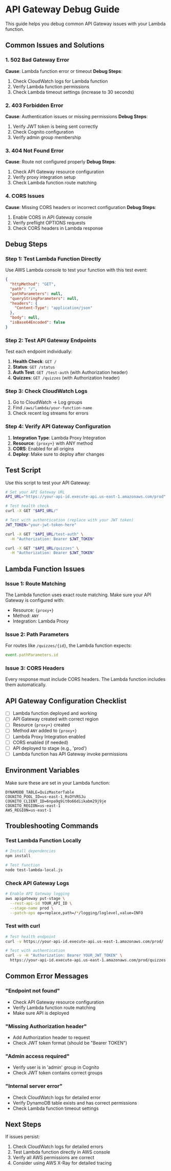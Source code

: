 # API Gateway Debug Guide

This guide helps you debug common API Gateway issues with your Lambda function.

## Common Issues and Solutions

### 1. 502 Bad Gateway Error
**Cause**: Lambda function error or timeout
**Debug Steps**:
1. Check CloudWatch logs for Lambda function
2. Verify Lambda function permissions
3. Check Lambda timeout settings (increase to 30 seconds)

### 2. 403 Forbidden Error
**Cause**: Authentication issues or missing permissions
**Debug Steps**:
1. Verify JWT token is being sent correctly
2. Check Cognito configuration
3. Verify admin group membership

### 3. 404 Not Found Error
**Cause**: Route not configured properly
**Debug Steps**:
1. Check API Gateway resource configuration
2. Verify proxy integration setup
3. Check Lambda function route matching

### 4. CORS Issues
**Cause**: Missing CORS headers or incorrect configuration
**Debug Steps**:
1. Enable CORS in API Gateway console
2. Verify preflight OPTIONS requests
3. Check CORS headers in Lambda response

## Debug Steps

### Step 1: Test Lambda Function Directly

Use AWS Lambda console to test your function with this test event:

```json
{
  "httpMethod": "GET",
  "path": "/",
  "pathParameters": null,
  "queryStringParameters": null,
  "headers": {
    "Content-Type": "application/json"
  },
  "body": null,
  "isBase64Encoded": false
}
```

### Step 2: Test API Gateway Endpoints

Test each endpoint individually:

1. **Health Check**: `GET /`
2. **Status**: `GET /status`
3. **Auth Test**: `GET /test-auth` (with Authorization header)
4. **Quizzes**: `GET /quizzes` (with Authorization header)

### Step 3: Check CloudWatch Logs

1. Go to CloudWatch → Log groups
2. Find `/aws/lambda/your-function-name`
3. Check recent log streams for errors

### Step 4: Verify API Gateway Configuration

1. **Integration Type**: Lambda Proxy Integration
2. **Resource**: `{proxy+}` with ANY method
3. **CORS**: Enabled for all origins
4. **Deploy**: Make sure to deploy after changes

## Test Script

Use this script to test your API Gateway:

```bash
# Set your API Gateway URL
API_URL="https://your-api-id.execute-api.us-east-1.amazonaws.com/prod"

# Test health check
curl -X GET "$API_URL/"

# Test with authentication (replace with your JWT token)
JWT_TOKEN="your-jwt-token-here"

curl -X GET "$API_URL/test-auth" \
  -H "Authorization: Bearer $JWT_TOKEN"

curl -X GET "$API_URL/quizzes" \
  -H "Authorization: Bearer $JWT_TOKEN"
```

## Lambda Function Issues

### Issue 1: Route Matching
The Lambda function uses exact route matching. Make sure your API Gateway is configured with:
- Resource: `{proxy+}`
- Method: `ANY`
- Integration: Lambda Proxy

### Issue 2: Path Parameters
For routes like `/quizzes/{id}`, the Lambda function expects:
```javascript
event.pathParameters.id
```

### Issue 3: CORS Headers
Every response must include CORS headers. The Lambda function includes them automatically.

## API Gateway Configuration Checklist

- [ ] Lambda function deployed and working
- [ ] API Gateway created with correct region
- [ ] Resource `{proxy+}` created
- [ ] Method `ANY` added to `{proxy+}`
- [ ] Lambda Proxy Integration enabled
- [ ] CORS enabled (if needed)
- [ ] API deployed to stage (e.g., 'prod')
- [ ] Lambda function has API Gateway invoke permissions

## Environment Variables

Make sure these are set in your Lambda function:

```
DYNAMODB_TABLE=QuizMasterTable
COGNITO_POOL_ID=us-east-1_RsOYVRSJu
COGNITO_CLIENT_ID=6npa9g9it0o66diikabm29j9je
COGNITO_REGION=us-east-1
AWS_REGION=us-east-1
```

## Troubleshooting Commands

### Test Lambda Function Locally
```bash
# Install dependencies
npm install

# Test function
node test-lambda-local.js
```

### Check API Gateway Logs
```bash
# Enable API Gateway logging
aws apigateway put-stage \
  --rest-api-id YOUR_API_ID \
  --stage-name prod \
  --patch-ops op=replace,path=/*/logging/loglevel,value=INFO
```

### Test with curl
```bash
# Test health endpoint
curl -v https://your-api-id.execute-api.us-east-1.amazonaws.com/prod/

# Test with authentication
curl -v -H "Authorization: Bearer YOUR_JWT_TOKEN" \
  https://your-api-id.execute-api.us-east-1.amazonaws.com/prod/quizzes
```

## Common Error Messages

### "Endpoint not found"
- Check API Gateway resource configuration
- Verify Lambda function route matching
- Make sure API is deployed

### "Missing Authorization header"
- Add Authorization header to request
- Check JWT token format (should be "Bearer TOKEN")

### "Admin access required"
- Verify user is in 'admin' group in Cognito
- Check JWT token contains correct groups

### "Internal server error"
- Check CloudWatch logs for detailed error
- Verify DynamoDB table exists and has correct permissions
- Check Lambda function timeout settings

## Next Steps

If issues persist:
1. Check CloudWatch logs for detailed errors
2. Test Lambda function directly in AWS console
3. Verify all AWS permissions are correct
4. Consider using AWS X-Ray for detailed tracing